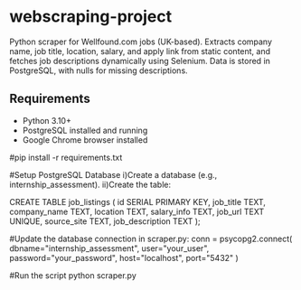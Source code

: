 # webscraping-project
Python scraper for Wellfound.com jobs (UK-based). Extracts company name, job title, location, salary, and apply link from static content, and fetches job descriptions dynamically using Selenium. Data is stored in PostgreSQL, with nulls for missing descriptions.



## Requirements
- Python 3.10+
- PostgreSQL installed and running
- Google Chrome browser installed



#pip install -r requirements.txt



#Setup PostgreSQL Database
  i)Create a database (e.g., internship_assessment).
  ii)Create the table:


  CREATE TABLE job_listings (
    id SERIAL PRIMARY KEY,
    job_title TEXT,
    company_name TEXT,
    location TEXT,
    salary_info TEXT,
    job_url TEXT UNIQUE,
    source_site TEXT,
    job_description TEXT
);




#Update the database connection in scraper.py:
conn = psycopg2.connect(
    dbname="internship_assessment",
    user="your_user",
    password="your_password",
    host="localhost",
    port="5432"
)



#Run the script
python scraper.py

